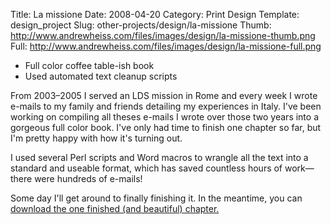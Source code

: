 Title: La missione
Date: 2008-04-20
Category: Print Design
Template: design_project
Slug: other-projects/design/la-missione
Thumb: http://www.andrewheiss.com/files/images/design/la-missione-thumb.png
Full: http://www.andrewheiss.com/files/images/design/la-missione-full.png


* Full color coffee table-ish book
* Used automated text cleanup scripts

From 2003–2005 I served an LDS mission in Rome and every week I wrote e-mails to my family and friends detailing my experiences in Italy. I've been working on compiling all theses e-mails I wrote over those two years into a gorgeous full color book. I've only had time to finish one chapter so far, but I'm pretty happy with how it's turning out.

I used several Perl scripts and Word macros to wrangle all the text into a standard and useable format, which has saved countless hours of work—there were hundreds of e-mails!

Some day I'll get around to finally finishing it. In the meantime, you can [download the one finished (and beautiful) chapter.](http://files.andrewheiss.com/portfolio/La%20missione%20sample.pdf)
